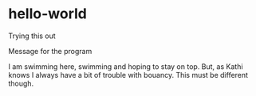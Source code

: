 # hello-world
Trying this out

Message for the program

I am swimming here, swimming and hoping to stay on top. But, as Kathi knows
I always have a bit of trouble with bouancy. This must be different though.
